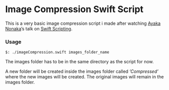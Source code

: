 # Image Compression Swift Script

This is a very basic image compression script i made after watching [Ayaka Nonaka](http://twitter.com/ayanonagon)’s talk on [Swift Scripting](http://realm.io/news/swift-scripting/).

### Usage

```
$: ./imageCompression.swift images_folder_name
```


The images folder has to be in the same directory as the script for now.

A new folder will be created inside the images folder called *’Compressed’* where the new images will be created. The original images will remain in the images folder.